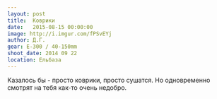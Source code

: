 ```yaml
---
layout: post
title:  Коврики
date:   2015-08-15 00:00:00
image: http://i.imgur.com/fPSvEYj
author: Д.Г.
gear: E-300 / 40-150mm
shoot_date: 2014 09 22
location: Ельбаза
---
```


Казалось бы - просто коврики, просто сушатся. Но одновременно смотрят на тебя как-то очень недобро.
